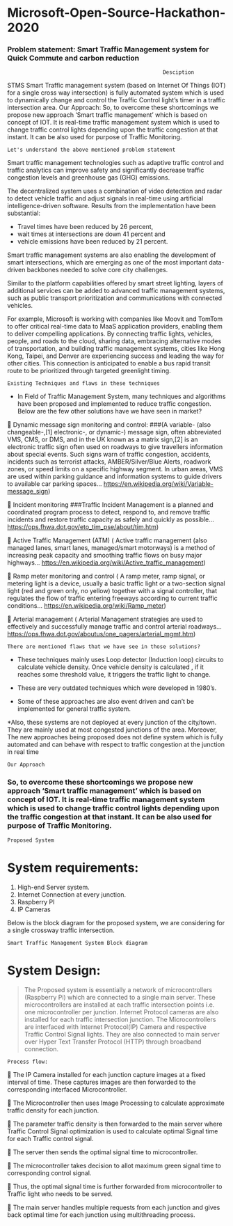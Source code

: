 # Microsoft-Open-Source-Hackathon-2020

### Problem statement: Smart Traffic Management system for Quick Commute and carbon reduction

                                                      Desciption
STMS Smart Traffic management system (based on Internet Of Things (IOT) for a single cross way intersection) is fully automated system which is used to dynamically change and control the Traffic Control light’s timer in a traffic intersection area.
Our Approach:
So, to overcome these shortcomings we propose new approach ‘Smart traffic management’ which is based on concept of IOT.
It is real-time traffic management system which is used to change traffic control lights depending upon the traffic congestion at that instant.
It can be also used for purpose of Traffic Monitoring.

      
    Let's understand the above mentioned problem statement
                                        
Smart traffic management technologies such as adaptive traffic control and traffic analytics can improve safety and significantly decrease traffic congestion levels and greenhouse gas (GHG) emissions.

The decentralized system uses a combination of video detection and radar to detect vehicle traffic and adjust signals in real-time using artificial intelligence-driven software. Results from the implementation have been substantial: 
* Travel times have been reduced by 26 percent, 
* wait times at intersections are down 41 percent and 
* vehicle emissions have been reduced by 21 percent.  

Smart traffic management systems are also enabling the development of smart intersections, which are emerging as one of the most important data-driven backbones needed to solve core city challenges.

Similar to the platform capabilities offered by smart street lighting, layers of additional services can be added to advanced traffic management systems, such as public transport prioritization and communications with connected vehicles.

For example, Microsoft is working with companies like Moovit and TomTom to offer critical real-time data to MaaS application providers, enabling them to deliver compelling applications. By connecting traffic lights, vehicles, people, and roads to the cloud, sharing data, embracing alternative modes of transportation, and building traffic management systems, cities like Hong Kong, Taipei, and Denver are experiencing success and leading the way for other cities. This connection is anticipated to enable a bus rapid transit route to be prioritized through targeted greenlight timing.

    Existing Techniques and flaws in these techniques
* In Field of Traffic Management System, many techniques and algorithms have been proposed and implemented to reduce traffic congestion.
Below are the few other solutions have we have seen in market? 
 
 Dynamic message sign monitoring and control: ###(A variable- (also changeable-,[1] electronic-, or dynamic-) message sign, often abbreviated VMS, CMS, or DMS, and in the UK known as a matrix sign,[2] is an electronic traffic sign often used on roadways to give travellers information about special events. Such signs warn of traffic congestion, accidents, incidents such as terrorist attacks, AMBER/Silver/Blue Alerts, roadwork zones, or speed limits on a specific highway segment. In urban areas, VMS are used within parking guidance and information systems to guide drivers to available car parking spaces... https://en.wikipedia.org/wiki/Variable-message_sign)

 Incident monitoring ###Traffic Incident Management is a planned and coordinated program process to detect, respond to, and remove traffic incidents and restore traffic capacity as safely and quickly as possible... https://ops.fhwa.dot.gov/eto_tim_pse/about/tim.htm)

 Active Traffic Management (ATM) ( Active traffic management (also managed lanes, smart lanes, managed/smart motorways) is a method of increasing peak capacity and smoothing traffic flows on busy major highways... https://en.wikipedia.org/wiki/Active_traffic_management) 

 Ramp meter monitoring and control ( A ramp meter, ramp signal, or metering light is a device, usually a basic traffic light or a two-section signal light (red and green only, no yellow) together with a signal controller, that regulates the flow of traffic entering freeways according to current traffic conditions... https://en.wikipedia.org/wiki/Ramp_meter)

 Arterial management ( Arterial Management strategies are used to effectively and successfully manage traffic and control arterial roadways... https://ops.fhwa.dot.gov/aboutus/one_pagers/arterial_mgmt.htm)

    There are mentioned flaws that we have see in those solutions?
 
* These techniques mainly uses Loop detector (Induction loop) circuits to calculate vehicle density. Once vehicle density is calculated , if it reaches some threshold value, it triggers the traffic light to change.  
 
* These are very outdated techniques which were developed in 1980’s. 
 
* Some of these approaches are also event driven and can’t be implemented for general traffic system. 
 
*Also, these systems are not deployed at every junction of the city/town. They are mainly used at most congested junctions of the area. Moreover, The new approaches being proposed does not define system which is fully automated and can behave with respect to traffic congestion at the junction in real time 


    Our Approach
### So, to overcome these shortcomings we propose new approach ‘Smart traffic management’ which is based on concept of IOT. It is real-time traffic management system which is used to change traffic control lights depending upon the traffic congestion at that instant. It can be also used for purpose of Traffic Monitoring. 


    Proposed System 
# System requirements: 
 
1) High-end Server system. 
2) Internet Connection at every junction.  
3) Raspberry PI  
4) IP Cameras
 
Below is the block diagram for the proposed system, we are considering for a single crossway traffic intersection. 

    Smart Traffic Management System Block diagram 
 


# System Design: 
 
> The Proposed system is essentially a network of microcontrollers (Raspberry Pi) which are connected to a single main server. 
> These microcontrollers are installed at each traffic intersection points i.e. one microcontroller per junction. 
> Internet Protocol cameras are also installed for each traffic intersection junction. 
> The Microcontrollers are interfaced with Internet Protocol(IP) Camera and respective Traffic Control Signal lights. They are also connected to main server over Hyper Text Transfer Protocol (HTTP) through broadband connection. 
  
    Process flow:
    
 The IP Camera installed for each junction capture images at a fixed interval of time. These captures images are then forwarded to the corresponding interfaced Microcontroller. 

 The Microcontroller then uses Image Processing to calculate approximate traffic density for each junction. 

 The parameter traffic density is then forwarded to the main server where Traffic Control Signal optimization is used to calculate optimal Signal time for each Traffic control signal. 

 The server then sends the optimal signal time to microcontroller. 

 The microcontroller takes decision to allot maximum green signal time to corresponding control signal. 

 Thus, the optimal signal time is further forwarded from microcontroller to Traffic light who needs to be served. 

 The main server handles multiple requests from each junction and gives back optimal time for each junction using multithreading process. 
